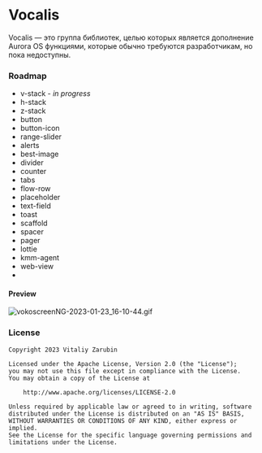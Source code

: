 Vocalis
===================

Vocalis — это группа библиотек, целью которых является дополнение Aurora OS функциями, которые обычно
требуются разработчикам, но пока недоступны.

### Roadmap

- v-stack - *in progress*
- h-stack
- z-stack
- button
- button-icon
- range-slider
- alerts
- best-image
- divider
- counter
- tabs
- flow-row
- placeholder
- text-field
- toast
- scaffold
- spacer
- pager
- lottie
- kmm-agent
- web-view
- 
#### Preview

![vokoscreenNG-2023-01-23_16-10-44.gif](data%2FvokoscreenNG-2023-01-23_16-10-44.gif)

### License

```
Copyright 2023 Vitaliy Zarubin

Licensed under the Apache License, Version 2.0 (the "License");
you may not use this file except in compliance with the License.
You may obtain a copy of the License at

    http://www.apache.org/licenses/LICENSE-2.0

Unless required by applicable law or agreed to in writing, software
distributed under the License is distributed on an "AS IS" BASIS,
WITHOUT WARRANTIES OR CONDITIONS OF ANY KIND, either express or implied.
See the License for the specific language governing permissions and
limitations under the License.
```